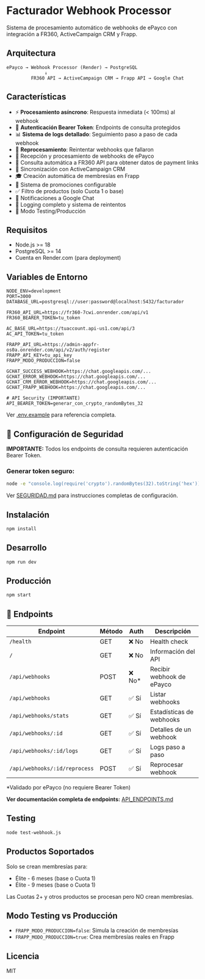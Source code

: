 # Facturador Webhook Processor

Sistema de procesamiento automático de webhooks de ePayco con integración a FR360, ActiveCampaign CRM y Frapp.

## Arquitectura

```
ePayco → Webhook Processor (Render) → PostgreSQL
              ↓
         FR360 API → ActiveCampaign CRM → Frapp API → Google Chat
```

## Características

- ⚡ **Procesamiento asíncrono**: Respuesta inmediata (< 100ms) al webhook
- 🔐 **Autenticación Bearer Token**: Endpoints de consulta protegidos
- 📊 **Sistema de logs detallado**: Seguimiento paso a paso de cada webhook
- 🔄 **Reprocesamiento**: Reintentar webhooks que fallaron
- 🎯 Recepción y procesamiento de webhooks de ePayco
- 📡 Consulta automática a FR360 API para obtener datos de payment links
- 👥 Sincronización con ActiveCampaign CRM
- 🎓 Creación automática de membresías en Frapp
- 🎁 Sistema de promociones configurable
- ✅ Filtro de productos (solo Cuota 1 o base)
- 💬 Notificaciones a Google Chat
- 📝 Logging completo y sistema de reintentos
- 🧪 Modo Testing/Producción

## Requisitos

- Node.js >= 18
- PostgreSQL >= 14
- Cuenta en Render.com (para deployment)

## Variables de Entorno

```env
NODE_ENV=development
PORT=3000
DATABASE_URL=postgresql://user:password@localhost:5432/facturador

FR360_API_URL=https://fr360-7cwi.onrender.com/api/v1
FR360_BEARER_TOKEN=tu_token

AC_BASE_URL=https://tuaccount.api-us1.com/api/3
AC_API_TOKEN=tu_token

FRAPP_API_URL=https://admin-appfr-os0a.onrender.com/api/v2/auth/register
FRAPP_API_KEY=tu_api_key
FRAPP_MODO_PRODUCCION=false

GCHAT_SUCCESS_WEBHOOK=https://chat.googleapis.com/...
GCHAT_ERROR_WEBHOOK=https://chat.googleapis.com/...
GCHAT_CRM_ERROR_WEBHOOK=https://chat.googleapis.com/...
GCHAT_FRAPP_WEBHOOK=https://chat.googleapis.com/...

# API Security (IMPORTANTE)
API_BEARER_TOKEN=generar_con_crypto_randomBytes_32
```

Ver [.env.example](.env.example) para referencia completa.

## 🔐 Configuración de Seguridad

**IMPORTANTE:** Todos los endpoints de consulta requieren autenticación Bearer Token.

### Generar token seguro:

```bash
node -e "console.log(require('crypto').randomBytes(32).toString('hex'))"
```

Ver [SEGURIDAD.md](SEGURIDAD.md) para instrucciones completas de configuración.

## Instalación

```bash
npm install
```

## Desarrollo

```bash
npm run dev
```

## Producción

```bash
npm start
```

## 📡 Endpoints

| Endpoint | Método | Auth | Descripción |
|----------|--------|------|-------------|
| `/health` | GET | ❌ No | Health check |
| `/` | GET | ❌ No | Información del API |
| `/api/webhooks` | POST | ❌ No* | Recibir webhook de ePayco |
| `/api/webhooks` | GET | ✅ Sí | Listar webhooks |
| `/api/webhooks/stats` | GET | ✅ Sí | Estadísticas de webhooks |
| `/api/webhooks/:id` | GET | ✅ Sí | Detalles de un webhook |
| `/api/webhooks/:id/logs` | GET | ✅ Sí | Logs paso a paso |
| `/api/webhooks/:id/reprocess` | POST | ✅ Sí | Reprocesar webhook |

*Validado por ePayco (no requiere Bearer Token)

**Ver documentación completa de endpoints:** [API_ENDPOINTS.md](API_ENDPOINTS.md)

## Testing

```bash
node test-webhook.js
```

## Productos Soportados

Solo se crean membresías para:
- Élite - 6 meses (base o Cuota 1)
- Élite - 9 meses (base o Cuota 1)

Las Cuotas 2+ y otros productos se procesan pero NO crean membresías.

## Modo Testing vs Producción

- `FRAPP_MODO_PRODUCCION=false`: Simula la creación de membresías
- `FRAPP_MODO_PRODUCCION=true`: Crea membresías reales en Frapp

## Licencia

MIT
